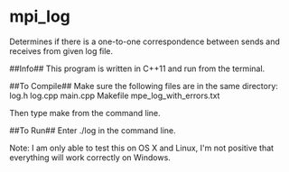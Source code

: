 # mpi_log
Determines if there is a one-to-one correspondence between sends and receives from given log file.

##Info##
This program is written in C++11 and run from the terminal.

##To Compile##
Make sure the following files are in the same directory:
log.h 
log.cpp 
main.cpp 
Makefile 
mpe_log_with_errors.txt

Then type make from the command line.

##To Run##
Enter ./log in the command line.

Note: I am only able to test this on OS X and Linux, I'm not positive that everything will work correctly on Windows. 
